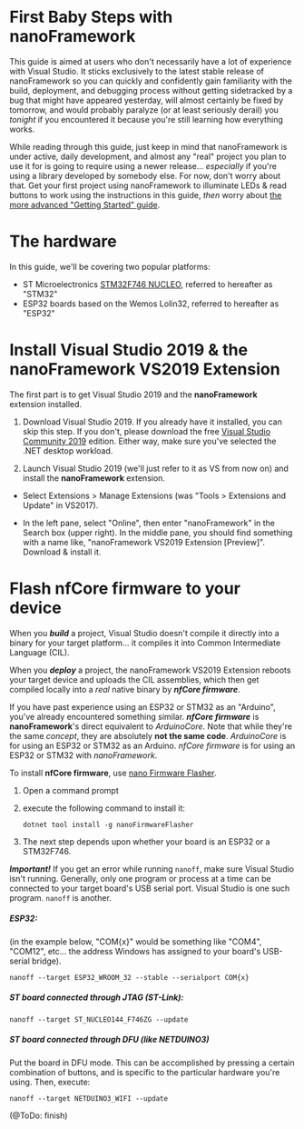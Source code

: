 ﻿﻿﻿# First Baby Steps with nanoFrameworkThis guide is aimed at users who don't necessarily have a lot of experience with Visual Studio. It sticks exclusively to the latest stable release of nanoFramework so you can quickly and confidently gain familiarity with the build, deployment, and debugging process without getting sidetracked by a bug that might have appeared yesterday, will almost certainly be fixed by tomorrow, and would probably paralyze (or at least seriously derail) you *tonight* if you encountered it because you're still learning how everything works.While reading through this guide, just keep in mind that nanoFramework is under active, daily development, and almost any "real" project you plan to use it for is going to require using a newer release... *especially* if you're using a library developed by somebody else. For now, don't worry about that. Get your first project using nanoFramework to illuminate LEDs & read buttons to work using the instructions in this guide, *then* worry about [the more advanced "Getting Started" guide](getting-started-managed.md).# The hardwareIn this guide, we'll be covering two popular platforms: * ST Microelectronics [STM32F746 NUCLEO](http://www.st.com/content/st_com/en/products/evaluation-tools/product-evaluation-tools/mcu-eval-tools/stm32-mcu-eval-tools/stm32-mcu-nucleo/nucleo-f746zg.html), referred to hereafter as "STM32"* ESP32 boards based on the Wemos Lolin32, referred to hereafter as "ESP32"# Install Visual Studio 2019 & the nanoFramework VS2019 ExtensionThe first part is to get Visual Studio 2019 and the **nanoFramework** extension installed.1. Download Visual Studio 2019. If you already have it installed, you can skip this step. If you don't, please download the free [Visual Studio Community 2019](https://www.visualstudio.com/downloads) edition. Either way, make sure you've selected the .NET desktop workload.2. Launch Visual Studio 2019 (we'll just refer to it as VS from now on) and install the **nanoFramework** extension. * Select Extensions > Manage Extensions (was "Tools > Extensions and Update" in VS2017). * In the left pane, select "Online", then enter "nanoFramework" in the Search box (upper right). In the middle pane, you should find something with a name like, "nanoFramework VS2019 Extension [Preview]". Download & install it.# Flash nfCore firmware to your deviceWhen you ***build*** a project, Visual Studio doesn't compile it directly into a binary for your target platform... it compiles it into Common Intermediate Language (CIL). When you ***deploy*** a project, the nanoFramework VS2019 Extension reboots your target device and uploads the CIL assemblies, which then get compiled locally into a *real* native binary by ***nfCore firmware***.If you have past experience using an ESP32 or STM32 as an "Arduino", you've already encountered something similar. ***nfCore firmware*** is **nanoFramework**'s direct equivalent to *ArduinoCore*. Note that while they're the same *concept*, they are absolutely **not the same code**. *ArduinoCore* is for using an ESP32 or STM32 as an Arduino. *nfCore firmware* is for using an ESP32 or STM32 with *nanoFramework*.To install **nfCore firmware**, use [nano Firmware Flasher](https://github.com/nanoframework/nanoFirmwareFlasher).1. Open a command prompt2. execute the following command to install it:    ```console    dotnet tool install -g nanoFirmwareFlasher    ```	3. The next step depends upon whether your board is an ESP32 or a STM32F746.   ***Important!*** If you get an error while running `nanoff`, make sure Visual Studio isn't running. Generally, only one program or process at a time can be connected to your target board's USB serial port. Visual Studio is one such program. `nanoff` is another.##### ESP32:(in the example below, "COM{x}" would be something like "COM4", "COM12", etc... the address Windows has assigned to your board's USB-serial bridge).```consolenanoff --target ESP32_WROOM_32 --stable --serialport COM{x}```##### ST board connected through JTAG (ST-Link):```consolenanoff --target ST_NUCLEO144_F746ZG --update```	##### ST board connected through DFU (like NETDUINO3)Put the board in DFU mode. This can be accomplished by pressing a certain combination of buttons, and is specific to the particular hardware you're using. Then, execute:	```consolenanoff --target NETDUINO3_WIFI --update```	(@ToDo: finish)